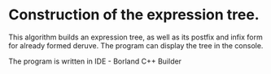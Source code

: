 # Construction of the expression tree.

This algorithm builds an expression tree, as well as its postfix and infix form for already formed deruve. The program can display the tree in the console.

The program is written in IDE - Borland C++
Builder

